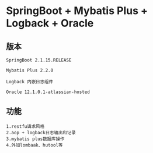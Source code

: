 # SpringBoot + Mybatis Plus + Logback + Oracle
## 版本
```
SpringBoot 2.1.15.RELEASE

Mybatis Plus 2.2.0

Logback 内嵌日志组件

Oracle 12.1.0.1-atlassian-hosted

```

## 功能
```
1.restfu请求风格
2.aop + logback日志输出和记录
3.mybatis plus数据库操作
4.外加lombaak、hutool等
```